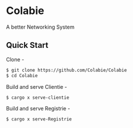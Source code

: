 # Colabie

A better Networking System

## Quick Start

Clone -

```bash
$ git clone https://github.com/Colabie/Colabie
$ cd Colabie
```

Build and serve Clientie -
```bash
$ cargo x serve-clientie
```

Build and serve Registrie -
```bash
$ cargo x serve-Registrie
```
